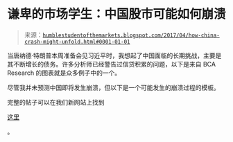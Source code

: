 <!--yml

类别：未分类

日期：2024-05-18 02:54:52

-->

# 谦卑的市场学生：中国股市可能如何崩溃

> 来源：[`humblestudentofthemarkets.blogspot.com/2017/04/how-china-crash-might-unfold.html#0001-01-01`](https://humblestudentofthemarkets.blogspot.com/2017/04/how-china-crash-might-unfold.html#0001-01-01)

当唐纳德·特朗普本周准备会见习近平时，我想起了中国面临的长期挑战，主要是其不断增长的债务。许多分析师已经警告过信贷积累的问题，以下是来自 BCA Research 的图表就是众多例子中的一个。

尽管我并未预测中国即将发生崩溃，但以下是一个可能发生的崩溃过程的模板。

完整的帖子可以在我们新网站上找到

[这里](https://humblestudentofthemarkets.com/2017/04/03/how-a-china-crash-might-unfold/)

。 
